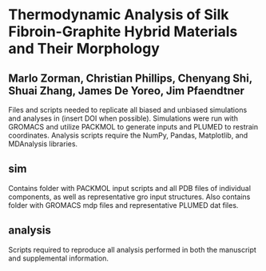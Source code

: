 # Thermodynamic Analysis of Silk Fibroin-Graphite Hybrid Materials and Their Morphology
## Marlo Zorman, Christian Phillips, Chenyang Shi, Shuai Zhang, James De Yoreo, Jim Pfaendtner

Files and scripts needed to replicate all biased and unbiased simulations and analyses in (insert DOI when possible). Simulations were run with GROMACS and utilize PACKMOL to generate inputs and PLUMED to restrain coordinates. Analysis scripts require the NumPy, Pandas, Matplotlib, and MDAnalysis libraries.

## sim
Contains folder with PACKMOL input scripts and all PDB files of individual components, as well as representative gro input structures. Also contains folder with GROMACS mdp files and representative PLUMED dat files. 

## analysis
Scripts required to reproduce all analysis performed in both the manuscript and supplemental information. 
